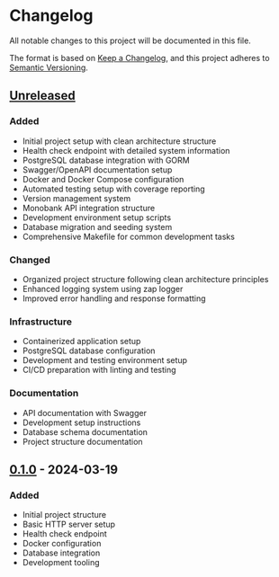 # Changelog

All notable changes to this project will be documented in this file.

The format is based on [Keep a Changelog](https://keepachangelog.com/en/1.0.0/),
and this project adheres to [Semantic Versioning](https://semver.org/spec/v2.0.0.html).

## [Unreleased]

### Added
- Initial project setup with clean architecture structure
- Health check endpoint with detailed system information
- PostgreSQL database integration with GORM
- Swagger/OpenAPI documentation setup
- Docker and Docker Compose configuration
- Automated testing setup with coverage reporting
- Version management system
- Monobank API integration structure
- Development environment setup scripts
- Database migration and seeding system
- Comprehensive Makefile for common development tasks

### Changed
- Organized project structure following clean architecture principles
- Enhanced logging system using zap logger
- Improved error handling and response formatting

### Infrastructure
- Containerized application setup
- PostgreSQL database configuration
- Development and testing environment setup
- CI/CD preparation with linting and testing

### Documentation
- API documentation with Swagger
- Development setup instructions
- Database schema documentation
- Project structure documentation

## [0.1.0] - 2024-03-19

### Added
- Initial project structure
- Basic HTTP server setup
- Health check endpoint
- Docker configuration
- Database integration
- Development tooling

[Unreleased]: https://github.com/Lotarcc/cashone/compare/v0.1.0...HEAD
[0.1.0]: https://github.com/Lotarcc/cashone/releases/tag/v0.1.0
